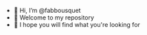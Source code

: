 - 👋 Hi, I’m @fabbousquet
- 👀 Welcome to my repository
- 🌱 I hope you will find what you're looking for


<!---
fabbousquet/fabbousquet is a ✨ special ✨ repository because its `README.md` (this file) appears on your GitHub profile.
You can click the Preview link to take a look at your changes.
--->

